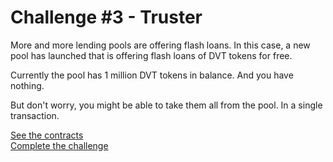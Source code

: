 # Challenge #3 - Truster
More and more lending pools are offering flash loans. In this case, a new pool has launched that is offering flash loans of DVT tokens for free.

Currently the pool has 1 million DVT tokens in balance. And you have nothing.

But don't worry, you might be able to take them all from the pool. In a single transaction.
 
[See the contracts](https://github.com/nicolasgarcia214/damn-vulnerable-defi-foundry/tree/master/src/Contracts/truster)
<br/>
[Complete the challenge](https://github.com/nicolasgarcia214/damn-vulnerable-defi-foundry/blob/master/test/Levels/truster/Truster.t.sol)
